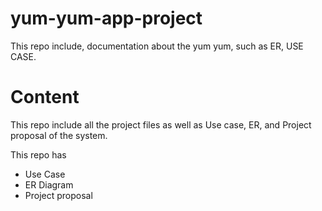 # yum-yum-app-project
This repo include, documentation about the yum yum, such as ER, USE CASE.


# Content 

This repo include all the project files as well as Use case, ER, and Project proposal of the system.

This repo has 
* Use Case
* ER Diagram
* Project proposal

